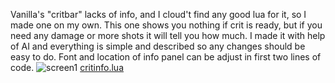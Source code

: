 Vanilla's "critbar" lacks of info, and I cloud't find any good lua for it, so I made one on my own.
This one shows you nothing if crit is ready, but if you need any damage or more shots it will tell you how much.
I made it with help of AI and everything is simple and described so any changes should be easy to do. Font and location of info panel can be adjust in first two lines of code.
![screen1](https://i.imgur.com/NTAHWhZ.png)
[critinfo.lua](https://github.com/GNWilber/lmaobox-luas-public/blob/main/critinfo/critinfo.lua)